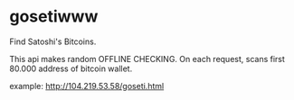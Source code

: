 # gosetiwww
Find Satoshi's Bitcoins.

This api makes random OFFLINE CHECKING.
On each request, scans first 80.000 address of bitcoin wallet.

example:
http://104.219.53.58/goseti.html
